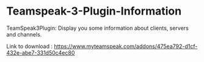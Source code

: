 # Teamspeak-3-Plugin-Information

TeamSpeak3Plugin: Display you some information about clients, servers and channels.

Link to download : https://www.myteamspeak.com/addons/475ea792-d1cf-432e-abe7-331d50c4ec80
